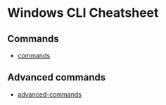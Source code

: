 # Windows CLI Cheatsheet

## Commands
- [commands](commands.md)

## Advanced commands
- [advanced-commands](advanced-commands.md)